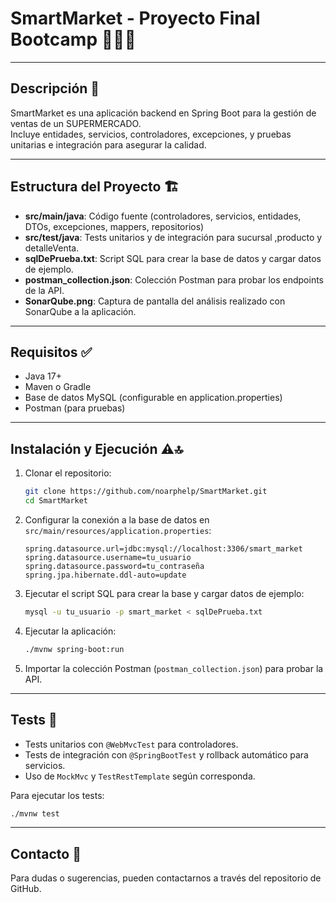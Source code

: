 # SmartMarket - Proyecto Final Bootcamp 🚀​🚀​🚀​

---

## Descripción 📝​

SmartMarket es una aplicación backend en Spring Boot para la gestión de ventas de un SUPERMERCADO.  
Incluye entidades, servicios, controladores, excepciones, y pruebas unitarias e integración para asegurar la calidad.

---

## Estructura del Proyecto 🏗️​

- **src/main/java**: Código fuente (controladores, servicios, entidades, DTOs, excepciones, mappers, repositorios)
- **src/test/java**: Tests unitarios y de integración para sucursal ,producto y detalleVenta.
- **sqlDePrueba.txt**: Script SQL para crear la base de datos y cargar datos de ejemplo.
- **postman_collection.json**: Colección Postman para probar los endpoints de la API.
- **SonarQube.png**: Captura de pantalla del análisis realizado con SonarQube a la aplicación.

---

## Requisitos ✅​

- Java 17+
- Maven o Gradle
- Base de datos MySQL (configurable en application.properties)
- Postman (para pruebas)

---

## Instalación y Ejecución ⚠️​🔝​

1. Clonar el repositorio:
    ```bash
    git clone https://github.com/noarphelp/SmartMarket.git
    cd SmartMarket
    ```

2. Configurar la conexión a la base de datos en `src/main/resources/application.properties`:

    ```properties
    spring.datasource.url=jdbc:mysql://localhost:3306/smart_market
    spring.datasource.username=tu_usuario
    spring.datasource.password=tu_contraseña
    spring.jpa.hibernate.ddl-auto=update
    ```

3. Ejecutar el script SQL para crear la base y cargar datos de ejemplo:

    ```bash
    mysql -u tu_usuario -p smart_market < sqlDePrueba.txt
    ```

4. Ejecutar la aplicación:

    ```bash
    ./mvnw spring-boot:run
    ```

5. Importar la colección Postman (`postman_collection.json`) para probar la API.

---

## Tests 🔁​

- Tests unitarios con `@WebMvcTest` para controladores.
- Tests de integración con `@SpringBootTest` y rollback automático para servicios.
- Uso de `MockMvc` y `TestRestTemplate` según corresponda.

Para ejecutar los tests:

```bash
./mvnw test
```

---

## Contacto 📩​

Para dudas o sugerencias, pueden contactarnos a través del repositorio de GitHub.



